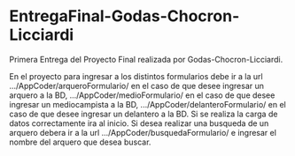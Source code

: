 # EntregaFinal-Godas-Chocron-Licciardi

Primera Entrega del Proyecto Final realizada por Godas-Chocron-Licciardi.

En el proyecto para ingresar a los distintos formularios debe ir a la url .../AppCoder/arqueroFormulario/ en el caso de que desee ingresar un arquero a la BD, .../AppCoder/medioFormulario/ en el caso de que desee ingresar un mediocampista a la BD, .../AppCoder/delanteroFormulario/ en el caso de que desee ingresar un delantero a la BD.
Si se realiza la carga de datos correctamente ira al inicio. Si desea realizar una busqueda de un arquero debera ir a la url .../AppCoder/busquedaFormulario/ e ingresar el nombre del arquero que desea buscar. 


